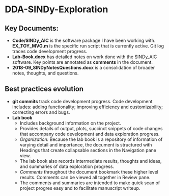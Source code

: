 # DDA-SINDy-Exploration

## Key Documents:
* __Code/SINDy_AIC__ is the software package I have been working with. __EX_TOY_MVG.m__ is the specific run script that is currently active. Git log traces code development progress.
* __Lab-Book.docx__ has detailed notes on work done with the SINDy_AIC software. Key points are annotated as __comments__ in the document. 
* __2018-09_SINDyNotesQuestions.docx__ is a consolidation of broader notes, thoughts, and questions.

## Best practices evolution
* __git commits__ track code development progress. Code development includes: adding functionality; improving efficiency and customizability; correcting errors and bugs.
* __Lab book__ 
  * Includes background information on the project.
  * Provides details of output, plots, succinct snippets of code changes that accompany code development and data exploration progress. 
  * _Organization:_ Because the lab book is a repository of information of varying detail and importance, the document is structured with Headings that create collapsable sections in the Navigation pane view. 
  * The lab book also records intermediate results, thoughts and ideas, and summaries of data exploration progress. 
  * _Comments_ throughout the document bookmark these higher level results. Comments can be viewed all together in Review pane. 
  * The comments and summaries are intended to make quick scan of project progres easy and to facilitate manuscript writeup.

